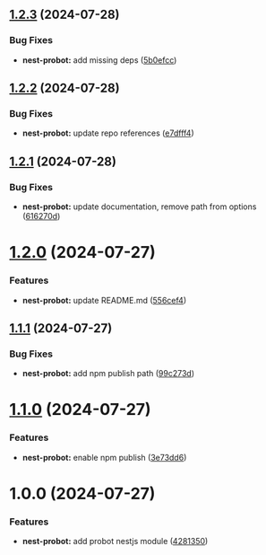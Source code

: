 ## [1.2.3](https://github.com/hive-o/toolkit/compare/nest-probot-v1.2.2...nest-probot-v1.2.3) (2024-07-28)


### Bug Fixes

* **nest-probot:** add missing deps ([5b0efcc](https://github.com/hive-o/toolkit/commit/5b0efccd712168fa7e31e0bf493f9d3b7546a668))

## [1.2.2](https://github.com/hive-o/toolkit/compare/nest-probot-v1.2.1...nest-probot-v1.2.2) (2024-07-28)


### Bug Fixes

* **nest-probot:** update repo references ([e7dfff4](https://github.com/hive-o/toolkit/commit/e7dfff48e7ca52f5378b45e39f148607a75d2bd1))

## [1.2.1](https://github.com/hive-o/packages/compare/nest-probot-v1.2.0...nest-probot-v1.2.1) (2024-07-28)


### Bug Fixes

* **nest-probot:** update documentation, remove path from options ([616270d](https://github.com/hive-o/packages/commit/616270d62c129678755685568142352ebe1a6a3e))

# [1.2.0](https://github.com/hive-o/toolkit/compare/nest-probot-v1.1.1...nest-probot-v1.2.0) (2024-07-27)


### Features

* **nest-probot:** update README.md ([556cef4](https://github.com/hive-o/toolkit/commit/556cef46554e9bd05eb272c4f790e11f958d4720))

## [1.1.1](https://github.com/hive-o/toolkit/compare/nest-probot-v1.1.0...nest-probot-v1.1.1) (2024-07-27)


### Bug Fixes

* **nest-probot:** add npm publish path ([99c273d](https://github.com/hive-o/toolkit/commit/99c273dd27e6b7f75ca0a82df596ac746e83b7a2))

# [1.1.0](https://github.com/hive-o/toolkit/compare/nest-probot-v1.0.0...nest-probot-v1.1.0) (2024-07-27)


### Features

* **nest-probot:** enable npm publish ([3e73dd6](https://github.com/hive-o/toolkit/commit/3e73dd6fe55e67cfebe874f054699be1a03f90ba))

# 1.0.0 (2024-07-27)


### Features

* **nest-probot:** add probot nestjs module ([4281350](https://github.com/hive-o/toolkit/commit/428135004ea8b2ca9eeafdfd48f8e62da6b29e95))
